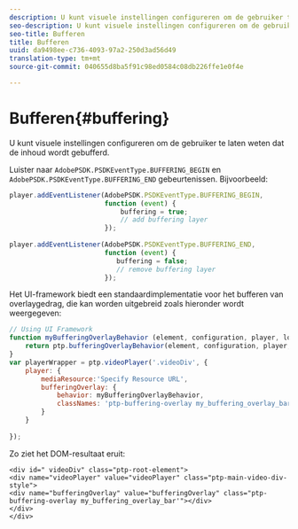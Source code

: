 ```yaml
---
description: U kunt visuele instellingen configureren om de gebruiker te laten weten dat de inhoud wordt gebufferd.
seo-description: U kunt visuele instellingen configureren om de gebruiker te laten weten dat de inhoud wordt gebufferd.
seo-title: Bufferen
title: Bufferen
uuid: da9498ee-c736-4093-97a2-250d3ad56d49
translation-type: tm+mt
source-git-commit: 040655d8ba5f91c98ed0584c08db226ffe1e0f4e

---
```



# Bufferen{#buffering}

U kunt visuele instellingen configureren om de gebruiker te laten weten dat de inhoud wordt gebufferd.

Luister naar `AdobePSDK.PSDKEventType.BUFFERING_BEGIN` en `AdobePSDK.PSDKEventType.BUFFERING_END` gebeurtenissen. Bijvoorbeeld:

```js
player.addEventListener(AdobePSDK.PSDKEventType.BUFFERING_BEGIN,  
                        function (event) { 
                            buffering = true; 
                            // add buffering layer 
                        }); 
  
player.addEventListener(AdobePSDK.PSDKEventType.BUFFERING_END,  
                        function (event) { 
                           buffering = false; 
                           // remove buffering layer 
                        });
```

Het UI-framework biedt een standaardimplementatie voor het bufferen van overlaygedrag, die kan worden uitgebreid zoals hieronder wordt weergegeven:

```js
// Using UI Framework 
function myBufferingOverlayBehavior (element, configuration, player, localize, baseLog) { 
    return ptp.bufferingOverlayBehavior(element, configuration, player, localize, baseLog); 
} 
var playerWrapper = ptp.videoPlayer('.videoDiv', { 
    player: { 
        mediaResource:'Specify Resource URL', 
        bufferingOverlay: { 
            behavior: myBufferingOverlayBehavior, 
            classNames: 'ptp-buffering-overlay my_buffering_overlay_bar' 
        } 
    } 
 
}); 
```

Zo ziet het DOM-resultaat eruit:

```
<div id=" videoDiv" class="ptp-root-element"> 
<div name="videoPlayer" value="videoPlayer" class="ptp-main-video-div-style"> 
<div name="bufferingOverlay" value="bufferingOverlay" class="ptp-buffering-overlay my_buffering_overlay_bar'"></div> 
</div> 
</div> 
```

